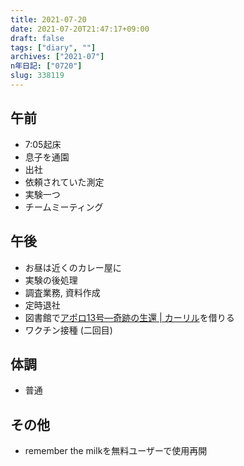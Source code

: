 ```yaml
---
title: 2021-07-20
date: 2021-07-20T21:47:17+09:00
draft: false
tags: ["diary", ""]
archives: ["2021-07"]
n年日記: ["0720"]
slug: 338119
---
```

## 午前
- 7:05起床
- 息子を通園
- 出社
- 依頼されていた測定
- 実験一つ
- チームミーティング
## 午後
- お昼は近くのカレー屋に
- 実験の後処理
- 調査業務, 資料作成
- 定時退社
- 図書館で[アポロ13号―奇跡の生還 | カーリル](https://calil.jp/book/4105289012)を借りる
- ワクチン接種 (二回目)
## 体調
- 普通
## その他
- remember the milkを無料ユーザーで使用再開